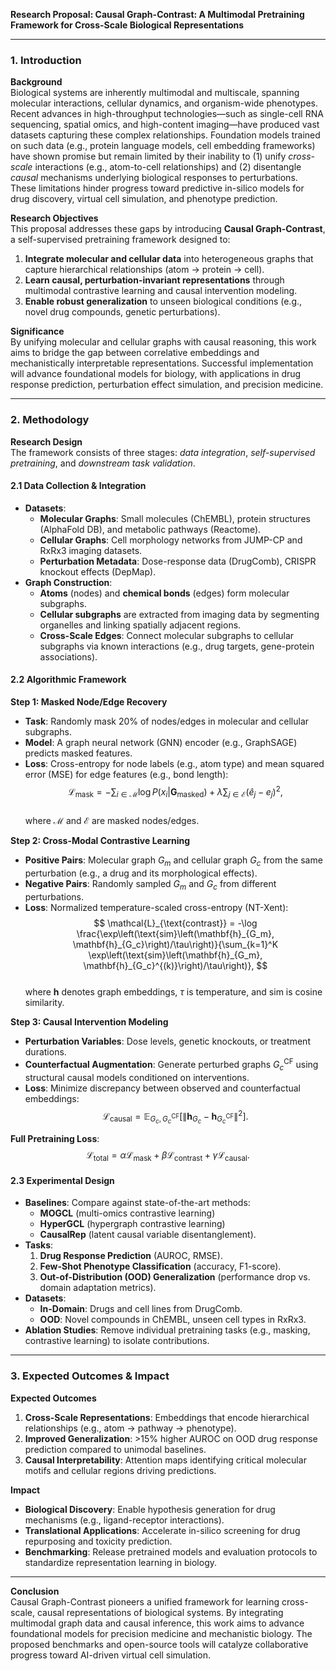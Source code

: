 **Research Proposal: Causal Graph-Contrast: A Multimodal Pretraining Framework for Cross-Scale Biological Representations**  

---

### 1. **Introduction**  

**Background**  
Biological systems are inherently multimodal and multiscale, spanning molecular interactions, cellular dynamics, and organism-wide phenotypes. Recent advances in high-throughput technologies—such as single-cell RNA sequencing, spatial omics, and high-content imaging—have produced vast datasets capturing these complex relationships. Foundation models trained on such data (e.g., protein language models, cell embedding frameworks) have shown promise but remain limited by their inability to (1) unify *cross-scale* interactions (e.g., atom-to-cell relationships) and (2) disentangle *causal* mechanisms underlying biological responses to perturbations. These limitations hinder progress toward predictive in-silico models for drug discovery, virtual cell simulation, and phenotype prediction.  

**Research Objectives**  
This proposal addresses these gaps by introducing **Causal Graph-Contrast**, a self-supervised pretraining framework designed to:  
1. **Integrate molecular and cellular data** into heterogeneous graphs that capture hierarchical relationships (atom → protein → cell).  
2. **Learn causal, perturbation-invariant representations** through multimodal contrastive learning and causal intervention modeling.  
3. **Enable robust generalization** to unseen biological conditions (e.g., novel drug compounds, genetic perturbations).  

**Significance**  
By unifying molecular and cellular graphs with causal reasoning, this work aims to bridge the gap between correlative embeddings and mechanistically interpretable representations. Successful implementation will advance foundational models for biology, with applications in drug response prediction, perturbation effect simulation, and precision medicine.  

---

### 2. **Methodology**  

**Research Design**  
The framework consists of three stages: *data integration*, *self-supervised pretraining*, and *downstream task validation*.  

#### **2.1 Data Collection & Integration**  
- **Datasets**:  
  - **Molecular Graphs**: Small molecules (ChEMBL), protein structures (AlphaFold DB), and metabolic pathways (Reactome).  
  - **Cellular Graphs**: Cell morphology networks from JUMP-CP and RxRx3 imaging datasets.  
  - **Perturbation Metadata**: Dose-response data (DrugComb), CRISPR knockout effects (DepMap).  
- **Graph Construction**:  
  - **Atoms** (nodes) and **chemical bonds** (edges) form molecular subgraphs.  
  - **Cellular subgraphs** are extracted from imaging data by segmenting organelles and linking spatially adjacent regions.  
  - **Cross-Scale Edges**: Connect molecular subgraphs to cellular subgraphs via known interactions (e.g., drug targets, gene-protein associations).  

#### **2.2 Algorithmic Framework**  
**Step 1: Masked Node/Edge Recovery**  
- **Task**: Randomly mask 20% of nodes/edges in molecular and cellular subgraphs.  
- **Model**: A graph neural network (GNN) encoder (e.g., GraphSAGE) predicts masked features.  
- **Loss**: Cross-entropy for node labels (e.g., atom type) and mean squared error (MSE) for edge features (e.g., bond length):  
  $$  
  \mathcal{L}_{\text{mask}} = -\sum_{i \in \mathcal{M}} \log P\left(x_i | \mathbf{G}_{\text{masked}}\right) + \lambda \sum_{j \in \mathcal{E}} \left(\hat{e}_j - e_j\right)^2,  
  $$  
  where $\mathcal{M}$ and $\mathcal{E}$ are masked nodes/edges.  

**Step 2: Cross-Modal Contrastive Learning**  
- **Positive Pairs**: Molecular graph $G_m$ and cellular graph $G_c$ from the same perturbation (e.g., a drug and its morphological effects).  
- **Negative Pairs**: Randomly sampled $G_m$ and $G_c$ from different perturbations.  
- **Loss**: Normalized temperature-scaled cross-entropy (NT-Xent):  
  $$  
  \mathcal{L}_{\text{contrast}} = -\log \frac{\exp\left(\text{sim}\left(\mathbf{h}_{G_m}, \mathbf{h}_{G_c}\right)/\tau\right)}{\sum_{k=1}^K \exp\left(\text{sim}\left(\mathbf{h}_{G_m}, \mathbf{h}_{G_c}^{(k)}\right)/\tau\right)},  
  $$  
  where $\mathbf{h}$ denotes graph embeddings, $\tau$ is temperature, and $\text{sim}$ is cosine similarity.  

**Step 3: Causal Intervention Modeling**  
- **Perturbation Variables**: Dose levels, genetic knockouts, or treatment durations.  
- **Counterfactual Augmentation**: Generate perturbed graphs $G_c^{\text{CF}}$ using structural causal models conditioned on interventions.  
- **Loss**: Minimize discrepancy between observed and counterfactual embeddings:  
  $$  
  \mathcal{L}_{\text{causal}} = \mathbb{E}_{G_c, G_c^{\text{CF}}} \left[\left\|\mathbf{h}_{G_c} - \mathbf{h}_{G_c^{\text{CF}}}\right\|^2\right].  
  $$  

**Full Pretraining Loss**:  
$$  
\mathcal{L}_{\text{total}} = \alpha \mathcal{L}_{\text{mask}} + \beta \mathcal{L}_{\text{contrast}} + \gamma \mathcal{L}_{\text{causal}}.  
$$  

#### **2.3 Experimental Design**  
- **Baselines**: Compare against state-of-the-art methods:  
  - **MOGCL** (multi-omics contrastive learning)  
  - **HyperGCL** (hypergraph contrastive learning)  
  - **CausalRep** (latent causal variable disentanglement).  
- **Tasks**:  
  1. **Drug Response Prediction** (AUROC, RMSE).  
  2. **Few-Shot Phenotype Classification** (accuracy, F1-score).  
  3. **Out-of-Distribution (OOD) Generalization** (performance drop vs. domain adaptation metrics).  
- **Datasets**:  
  - **In-Domain**: Drugs and cell lines from DrugComb.  
  - **OOD**: Novel compounds in ChEMBL, unseen cell types in RxRx3.  
- **Ablation Studies**: Remove individual pretraining tasks (e.g., masking, contrastive learning) to isolate contributions.  

---

### 3. **Expected Outcomes & Impact**  

**Expected Outcomes**  
1. **Cross-Scale Representations**: Embeddings that encode hierarchical relationships (e.g., atom → pathway → phenotype).  
2. **Improved Generalization**: >15% higher AUROC on OOD drug response prediction compared to unimodal baselines.  
3. **Causal Interpretability**: Attention maps identifying critical molecular motifs and cellular regions driving predictions.  

**Impact**  
- **Biological Discovery**: Enable hypothesis generation for drug mechanisms (e.g., ligand-receptor interactions).  
- **Translational Applications**: Accelerate in-silico screening for drug repurposing and toxicity prediction.  
- **Benchmarking**: Release pretrained models and evaluation protocols to standardize representation learning in biology.  

---

**Conclusion**  
Causal Graph-Contrast pioneers a unified framework for learning cross-scale, causal representations of biological systems. By integrating multimodal graph data and causal inference, this work aims to advance foundational models for precision medicine and mechanistic biology. The proposed benchmarks and open-source tools will catalyze collaborative progress toward AI-driven virtual cell simulation.